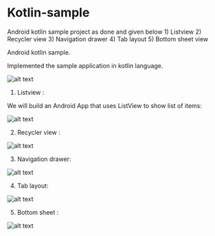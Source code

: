 # Kotlin-sample
Android kotlin sample project as done and given below 1) Listview 2) Recycler view 3) Navigation drawer 4) Tab layout 5) Bottom sheet view


Android kotlin sample.

Implemented the sample application in kotlin language. 


![alt text](https://github.com/Manikandan92/Kotlin-sample/blob/master/assets/1.png "Main screen")

1) Listview :

We will build an Android App that uses ListView to show list of items:

![alt text](https://github.com/Manikandan92/Kotlin-sample/blob/master/assets/2.png "List view")

2) Recycler view : 

 ![alt text](https://github.com/Manikandan92/Kotlin-sample/blob/master/assets/3.png "Recycler view")
 
 3) Navigation drawer:
 
 ![alt text](https://github.com/Manikandan92/Kotlin-sample/blob/master/assets/4.png "Navigation drawer")
 
 4) Tab layout: 
 
![alt text](https://github.com/Manikandan92/Kotlin-sample/blob/master/assets/6.png "Tab layout")

5) Bottom sheet : 

![alt text](https://github.com/Manikandan92/Kotlin-sample/blob/master/assets/8.png "bottom sheet layout")

